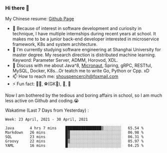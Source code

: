 ### Hi there 👋

My Chinese resume: [Github Page](https://spencercjh.github.io/resume/)

- 🔭 Because of interest in software development and curiosity in technique, I have multiple internships during recent years at school. It makes me to be a junior back-end developer interested in microservice framework, K8s and system architecture.
- 🌱 I’m currently studying software engineering at Shanghai University for master degree. My research direction is distributed machine learning. Keyword: Parameter Server, ADMM, Horovod, XDL.
- 💬 Discuss with me about Java^8, [Micronaut](http://micronaut.io/), Spring, gRPC, RESTful, MySQL, Docker, K8s...Or teatch me to write Go, Python or Cpp. xD
- 📫 How to reach me: shouspencercjh@foxmail.com
- ⚡ Fun fact: 🚴‍♂️, ⚽(GK🥅), 🏓, 🏸

Now I am bothered by the tedious and boring affairs in school, so I am much less active on Github and coding.😭

Wakatime (Last 7 Days from Yesterday) :

<!--START_SECTION:waka-->
```text
Week: 23 April, 2021 - 30 April, 2021

Java       4 hrs 7 mins    ████████████████▒░░░░░░░░   65.54 % 
Markdown   26 mins         █▓░░░░░░░░░░░░░░░░░░░░░░░   06.98 % 
SQL        23 mins         █▓░░░░░░░░░░░░░░░░░░░░░░░   06.31 % 
Groovy     22 mins         █▒░░░░░░░░░░░░░░░░░░░░░░░   05.97 % 
YAML       16 mins         █░░░░░░░░░░░░░░░░░░░░░░░░   04.25 % 
```
<!--END_SECTION:waka-->
